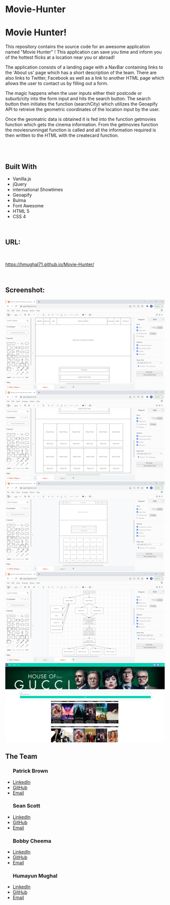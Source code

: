 # Movie-Hunter
<h1>Movie Hunter!</h1>
<body>
This repository contains the source code for an awesome application named "Movie Hunter" !
This application can save you time and inform you of the hottest flicks at a location near you or abroad!

The application consists of a landing page with a NavBar containing links to the 'About us' page which has a short description of the team. There are also links to Twitter, Facebook as well as a link to another HTML page which allows the user to contact us by filling out a form.

The magic happens when the user inputs either their postcode or suburb/city into the form input and hits the search button. The search button then initiates the function (searchCity) which utilizes the Geoapify API to retreive the geometric coordinates of 
the location input by the user.

Once the geomatric data is obtained it is fed into the function getmovies function which gets the cinema information.
From the getmovies function the moviesrunningat function is called and all the information required is then written to the HTML with the createcard function.

<br/>
<br/>

<h2>Built With</h2>
<ul>
    <li>Vanilla.js</li>
    <li>jQuery</li>
    <li>international Showtimes</li>
    <li>Geoapify</li>
    <li>Bulma</li>
    <li>Font Awesome</li>
    <li>HTML 5</li>
    <li>CSS 4</li>
</ul>

<br/>

<h2>URL:</h2>
<br>

<span><a href="https://hmughal71.github.io/Movie-Hunter/">https://hmughal71.github.io/Movie-Hunter/</span>


<br>
<h2>Screenshot:</h2>
<img src="./assets/img/movie-hunter-wireframe-1.png">
<img src="./assets/img/movie-hunter-wireframe-2.png">
<img src="./assets/img/movie-hunter-wireframe-3.png">
<img src="./assets/img/movie-hunter-flowchart-1.png">
<br>
<img src="./assets/img/movie-hunter-screenshot.png">

<br/>

<h2>The Team</h2>
<ul>
    <h3>Patrick Brown</h3>
        <li><a href = https://www.linkedin.com/in/patrick-brown-52553410> LinkedIn </a></li>
    <li><a href = https://github.com/Pattiqus> GitHub </a></li>
    <li><a href = Patticus.tv@gmail.com>Email </a></li>
</ul>

<ul>
    <h3>Sean Scott</h3>
    <li><a href = https://www.linkedin.com/in/sean-scott-18ba07225>LinkedIn </a></li>
    <li><a href = https://github.com/seanscott95>GitHub </a></li>
    <li><a href = seanscott95@live.com>Email </a></li>     
</ul>

<ul>
    <h3>Bobby Cheema</h3>
        <li><a href = https://www.linkedin.com/in/patrick-brown-52553410> LinkedIn </a></li>
    <li><a href = https://github.com/bobby-cheema>GitHub </a></li>
    <li><a href = bobby1cheema@gmail.com@gmail.com>Email </a></li>
</ul>

<ul>
    <h3>Humayun Mughal</h3>
        <li><a href = https://www.linkedin.com/in/humayun-mughal-65771677>LinkedIn</a></li>
    <li><a href = https://github.com/hmughal71>GitHub</a></li>
    <li><a href = humayun_mughal@hotmail.com>Email</a></li>
</ul>
</body>
